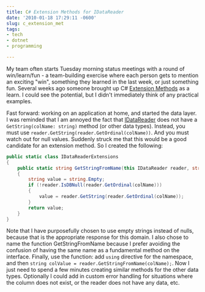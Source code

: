 ```yaml
---
title: C# Extension Methods for IDataReader
date: '2010-01-18 17:29:11 -0600'
slug: c_extension_met
tags:
- tech
- dotnet
- programming

---
```


My team often starts Tuesday morning status meetings with a round of
win/learn/fun - a team-building exercise where each person gets to mention an
exciting "win", something they learned in the last week, or just something fun.
Several weeks ago someone brought up C# [Extension Methods](https://msdn.microsoft.com/en-us/library/bb383977.aspx) as
a learn. I could see the potential, but I didn't immediately think of any
practical examples.

<!-- truncate -->

Fast forward: working on an application at home, and started the data layer. I
was reminded that I am annoyed the fact that [IDataReader](https://msdn.microsoft.com/en-us/library/system.data.idatareader.aspx)
does not have a `GetString(colName: string)` method (or other data types).
Instead, you must use `reader.GetString(reader.GetOrdinal(colName))`. And you
must watch out for null values. Suddenly struck me that this would be a good
candidate for an extension method. So I created the following:

```csharp
public static class IDataReaderExtensions
{
    public static string GetStringFromName(this IDataReader reader, string colName)
    {
        string value = string.Empty;
        if (!reader.IsDBNull(reader.GetOrdinal(colName)))
        {
            value = reader.GetString(reader.GetOrdinal(colName));
        }
        return value;
    }
}
```

Note that I have purposefully chosen to use empty strings instead of nulls,
because that is the appropriate response for this domain. I also chose to name
the function GetStringFromName because I prefer avoiding the confusion of having
the same name as a fundamental method on the interface. Finally, use the
function: add `using` directive for the namespace, and then `string colValue =
reader.GetStringFromName(colName);`. Now I just need to spend a few minutes
creating similar methods for the other data types. Optionally I could add in
custom error handling for situations where the column does not exist, or the
reader does not have any data, etc.
